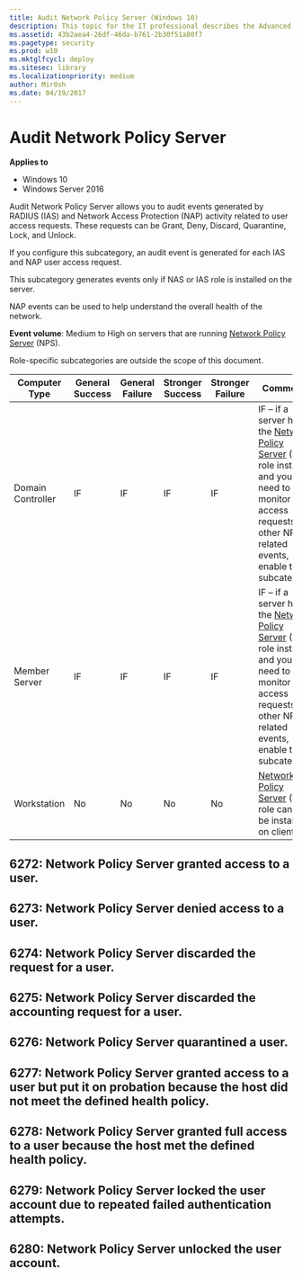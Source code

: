 ```yaml
---
title: Audit Network Policy Server (Windows 10)
description: This topic for the IT professional describes the Advanced Security Audit policy setting, Audit Network Policy Server, which determines whether the operating system generates audit events for RADIUS (IAS) and Network Access Protection (NAP) activity on user access requests (Grant, Deny, Discard, Quarantine, Lock, and Unlock).
ms.assetid: 43b2aea4-26df-46da-b761-2b30f51a80f7
ms.pagetype: security
ms.prod: w10
ms.mktglfcycl: deploy
ms.sitesec: library
ms.localizationpriority: medium
author: Mir0sh
ms.date: 04/19/2017
---
```


# Audit Network Policy Server

**Applies to**
-   Windows 10
-   Windows Server 2016


Audit Network Policy Server allows you to audit events generated by RADIUS (IAS) and Network Access Protection (NAP) activity related to user access requests. These requests can be Grant, Deny, Discard, Quarantine, Lock, and Unlock.

If you configure this subcategory, an audit event is generated for each IAS and NAP user access request.

This subcategory generates events only if NAS or IAS role is installed on the server.

NAP events can be used to help understand the overall health of the network.

**Event volume**: Medium to High on servers that are running [Network Policy Server](https://msdn.microsoft.com/en-us/library/cc732912.aspx) (NPS).

Role-specific subcategories are outside the scope of this document.

| Computer Type     | General Success | General Failure | Stronger Success | Stronger Failure | Comments                                                                                                                                                                                                                     |
|-------------------|-----------------|-----------------|------------------|------------------|------------------------------------------------------------------------------------------------------------------------------------------------------------------------------------------------------------------------------|
| Domain Controller | IF              | IF              | IF               | IF               | IF – if a server has the [Network Policy Server](https://msdn.microsoft.com/en-us/library/cc732912.aspx) (NPS) role installed and you need to monitor access requests and other NPS-related events, enable this subcategory. |
| Member Server     | IF              | IF              | IF               | IF               | IF – if a server has the [Network Policy Server](https://msdn.microsoft.com/en-us/library/cc732912.aspx) (NPS) role installed and you need to monitor access requests and other NPS-related events, enable this subcategory. |
| Workstation       | No              | No              | No               | No               | [Network Policy Server](https://msdn.microsoft.com/en-us/library/cc732912.aspx) (NPS) role cannot be installed on client OS.                                                                                                 |

## 6272: Network Policy Server granted access to a user.

## 6273: Network Policy Server denied access to a user.

## 6274: Network Policy Server discarded the request for a user.

## 6275: Network Policy Server discarded the accounting request for a user.

## 6276: Network Policy Server quarantined a user.

## 6277: Network Policy Server granted access to a user but put it on probation because the host did not meet the defined health policy.

## 6278: Network Policy Server granted full access to a user because the host met the defined health policy.

## 6279: Network Policy Server locked the user account due to repeated failed authentication attempts.

## 6280: Network Policy Server unlocked the user account.

